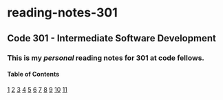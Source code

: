 # reading-notes-301

## Code 301 - Intermediate Software Development

### This is my *personal* reading notes for 301 at **code fellows**. 

#### Table of Contents

[1](reading-notes-1.md)
[2](reading-notes-2.md)
[3](reading-notes-3.md)
[4](reading-notes-4.md)
[5](reading-notes-5.md)
[6](reading-notes-6.md)
[7](reading-notes-7.md)
[8](reading-notes-8.md)
[9]()
[10]()
[11]()

